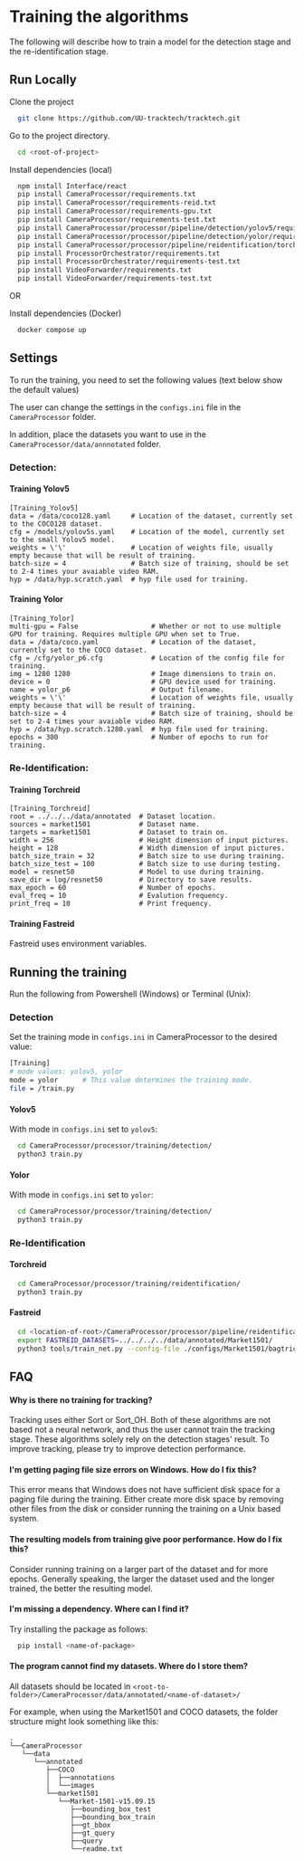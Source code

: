 
# Training the algorithms

The following will describe how to train a model for the detection stage and the re-identification stage.


## Run Locally

Clone the project

```bash
  git clone https://github.com/UU-tracktech/tracktech.git
```

Go to the project directory.

```bash
  cd <root-of-project>
```

Install dependencies (local)

```bash
  npm install Interface/react
  pip install CameraProcessor/requirements.txt
  pip install CameraProcessor/requirements-reid.txt
  pip install CameraProcessor/requirements-gpu.txt
  pip install CameraProcessor/requirements-test.txt
  pip install CameraProcessor/processor/pipeline/detection/yolov5/requirements.txt
  pip install CameraProcessor/processor/pipeline/detection/yolor/requirements.txt
  pip install CameraProcessor/processor/pipeline/reidentification/torchreid/requirements.txt
  pip install ProcessorOrchestrator/requirements.txt
  pip install ProcessorOrchestrator/requirements-test.txt
  pip install VideoForwarder/requirements.txt
  pip install VideoForwarder/requirements-test.txt
```
OR

Install dependencies (Docker)
```bash
  docker compose up
```

  
## Settings

To run the training, you need to set the following values (text below show the default values)

The user can change the settings in the `configs.ini` file in the `CameraProcessor` folder.

In addition, place the datasets you want to use in the `CameraProcessor/data/annnotated` folder.

### Detection:

#### Training Yolov5

```
[Training_Yolov5]
data = /data/coco128.yaml     # Location of the dataset, currently set to the COCO128 dataset.
cfg = /models/yolov5s.yaml    # Location of the model, currently set to the small Yolov5 model.
weights = \'\'                # Location of weights file, usually empty because that will be result of training.
batch-size = 4                # Batch size of training, should be set to 2-4 times your avaiable video RAM.
hyp = /data/hyp.scratch.yaml  # hyp file used for training.
```

#### Training Yolor

```
[Training_Yolor]
multi-gpu = False                  # Whether or not to use multiple GPU for training. Requires multiple GPU when set to True.
data = /data/coco.yaml             # Location of the dataset, currently set to the COCO dataset.
cfg = /cfg/yolor_p6.cfg            # Location of the config file for training.
img = 1280 1280                    # Image dimensions to train on.
device = 0                         # GPU device used for training.
name = yolor_p6                    # Output filename.
weights = \'\'                     # Location of weights file, usually empty because that will be result of training.
batch-size = 4                     # Batch size of training, should be set to 2-4 times your avaiable video RAM.
hyp = /data/hyp.scratch.1280.yaml  # hyp file used for training.
epochs = 300                       # Number of epochs to run for training.
```

### Re-Identification:

#### Training Torchreid

```
[Training_Torchreid]
root = ../../../data/annotated  # Dataset location.
sources = market1501            # Dataset name.
targets = market1501            # Dataset to train on.
width = 256                     # Height dimension of input pictures.
height = 128                    # Width dimension of input pictures.
batch_size_train = 32           # Batch size to use during training.
batch_size_test = 100           # Batch size to use during testing.
model = resnet50                # Model to use during training.
save_dir = log/resnet50         # Directory to save results.
max_epoch = 60                  # Number of epochs.
eval_freq = 10                  # Evalution frequency.
print_freq = 10                 # Print frequency.
```

#### Training Fastreid

Fastreid uses environment variables.

## Running the training

Run the following from Powershell (Windows) or Terminal (Unix):

### Detection

Set the training mode in `configs.ini` in CameraProcessor to the desired value:

```bash
[Training]
# mode values: yolov5, yolor
mode = yolor      # This value determines the training mode.
file = /train.py
```

#### Yolov5

With mode in `configs.ini` set to `yolov5`:

```bash
  cd CameraProcessor/processor/training/detection/
  python3 train.py
```

#### Yolor

With mode in `configs.ini` set to `yolor`:

```bash
  cd CameraProcessor/processor/training/detection/
  python3 train.py
```

### Re-Identification

#### Torchreid

```bash
  cd CameraProcessor/processor/training/reidentification/
  python3 train.py
```

#### Fastreid

```bash
  cd <location-of-root>/CameraProcessor/processor/pipeline/reidentification/Fastreid
  export FASTREID_DATASETS=../../../../data/annotated/Market1501/
  python3 tools/train_net.py --config-file ./configs/Market1501/bagtricks_R50.yml MODEL.DEVICE "cuda:0"
```

  
## FAQ

#### Why is there no training for tracking?

Tracking uses either Sort or Sort_OH. Both of these algorithms are not based not a neural network, and thus the user cannot train the tracking stage. These algorithms solely rely on the detection stages' result. To improve tracking, please try to improve detection performance.

#### I'm getting paging file size errors on Windows. How do I fix this?

This error means that Windows does not have sufficient disk space for a paging file during the training. Either create more disk space by removing other files from the disk or consider running the training on a Unix based system.

#### The resulting models from training give poor performance. How do I fix this?

Consider running training on a larger part of the dataset and for more epochs. Generally speaking, the larger the dataset used and the longer trained, the better the resulting model.

#### I'm missing a dependency. Where can I find it?

Try installing the package as follows:

```bash
  pip install <name-of-package>
```

#### The program cannot find my datasets. Where do I store them?

All datasets should be located in `<root-to-folder>/CameraProcessor/data/annotated/<name-of-dataset>/`

For example, when using the Market1501 and COCO datasets, the folder structure might look something like this:

```
.
└──CameraProcessor
   └──data
      └──annotated
         ├──COCO
         │  ├──annotations
         │  └──images
         └──market1501
            └──Market-1501-v15.09.15
               ├──bounding_box_test
               ├──bounding_box_train
               ├──gt_bbox
               ├──gt_query
               ├──query
               └──readme.txt
```
